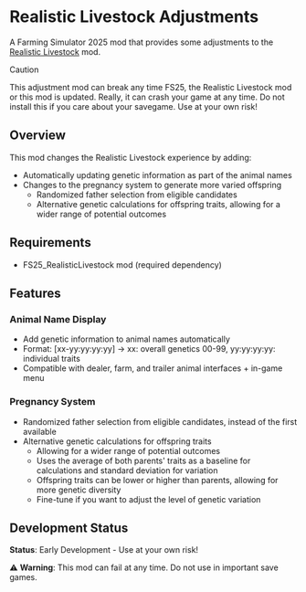 # Realistic Livestock Adjustments

A Farming Simulator 2025 mod that provides some adjustments to the [Realistic Livestock](https://github.com/Arrow-kb/FS25_RealisticLivestock) mod.

> [!CAUTION]
> This adjustment mod can break any time FS25, the Realistic Livestock mod or this mod is updated. Really, it can crash your game at any time. Do not install this if you care about your savegame. Use at your own risk!

## Overview

This mod changes the Realistic Livestock experience by adding:
- Automatically updating genetic information as part of the animal names 
- Changes to the pregnancy system to generate more varied offspring
  - Randomized father selection from eligible candidates
  - Alternative genetic calculations for offspring traits, allowing for a wider range of potential outcomes

## Requirements

- FS25_RealisticLivestock mod (required dependency)

## Features

### Animal Name Display
- Add genetic information to animal names automatically
- Format: [xx-yy:yy:yy:yy] -> xx: overall genetics 00-99, yy:yy:yy:yy: individual traits
- Compatible with dealer, farm, and trailer animal interfaces + in-game menu

### Pregnancy System
- Randomized father selection from eligible candidates, instead of the first available
- Alternative genetic calculations for offspring traits
  - Allowing for a wider range of potential outcomes
  - Uses the average of both parents' traits as a baseline for calculations and standard deviation for variation
  - Offspring traits can be lower or higher than parents, allowing for more genetic diversity
  - Fine-tune if you want to adjust the level of genetic variation

## Development Status

**Status**: Early Development - Use at your own risk!

⚠️ **Warning**: This mod can fail at any time. Do not use in important save games.
